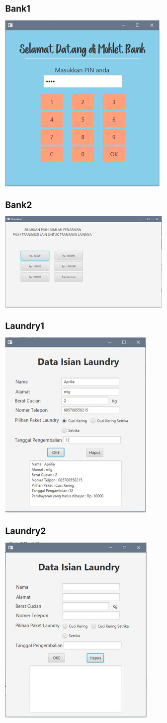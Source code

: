 # Bank1
![alt text](https://github.com/Apriliasalsabila/LaundryBank/blob/master/Bank.JPG)
# Bank2
![alt text](https://github.com/Apriliasalsabila/LaundryBank/blob/master/bank2.JPG)
# Laundry1
![alt text](https://github.com/Apriliasalsabila/LaundryBank/blob/master/Laundry.JPG)
# Laundry2
![alt text](https://github.com/Apriliasalsabila/LaundryBank/blob/master/laundry2.JPG)
